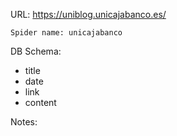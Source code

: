 URL: https://uniblog.unicajabanco.es/

    Spider name: unicajabanco

DB Schema:
- title
- date
- link
- content

Notes: